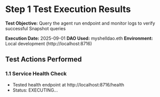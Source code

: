 # Step 1 Test Execution Results

**Test Objective:** Query the agent run endpoint and monitor logs to verify successful Snapshot queries

**Execution Date:** 2025-09-01
**DAO Used:** myshelldao.eth
**Environment:** Local development (http://localhost:8716)

## Test Actions Performed

### 1.1 Service Health Check
- Tested health endpoint at http://localhost:8716/health
- Status: EXECUTING...
